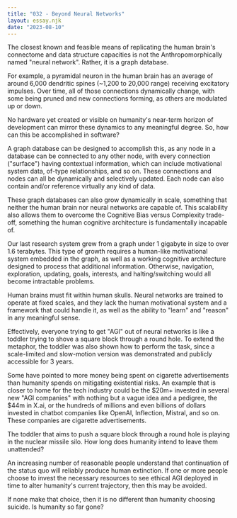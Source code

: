 ```yaml
---
title: "032 - Beyond Neural Networks"
layout: essay.njk
date: "2023-08-10"
---
```


The closest known and feasible means of replicating the human brain's connectome and data structure capacities is not the Anthropomorphically named "neural network". Rather, it is a graph database.

For example, a pyramidal neuron in the human brain has an average of around 6,000 dendritic spines (~1,200 to 20,000 range) receiving excitatory impulses. Over time, all of those connections dynamically change, with some being pruned and new connections forming, as others are modulated up or down.

No hardware yet created or visible on humanity's near-term horizon of development can mirror these dynamics to any meaningful degree. So, how can this be accomplished in software?

A graph database can be designed to accomplish this, as any node in a database can be connected to any other node, with every connection ("surface") having contextual information, which can include motivational system data, of-type relationships, and so on. These connections and nodes can all be dynamically and selectively updated. Each node can also contain and/or reference virtually any kind of data.

These graph databases can also grow dynamically in scale, something that neither the human brain nor neural networks are capable of. This scalability also allows them to overcome the Cognitive Bias versus Complexity trade-off, something the human cognitive architecture is fundamentally incapable of.

Our last research system grew from a graph under 1 gigabyte in size to over 1.6 terabytes. This type of growth requires a human-like motivational system embedded in the graph, as well as a working cognitive architecture designed to process that additional information. Otherwise, navigation, exploration, updating, goals, interests, and halting/switching would all become intractable problems.

Human brains must fit within human skulls. Neural networks are trained to operate at fixed scales, and they lack the human motivational system and a framework that could handle it, as well as the ability to "learn" and "reason" in any meaningful sense.

Effectively, everyone trying to get "AGI" out of neural networks is like a toddler trying to shove a square block through a round hole. To extend the metaphor, the toddler was also shown how to perform the task, since a scale-limited and slow-motion version was demonstrated and publicly accessible for 3 years.

Some have pointed to more money being spent on cigarette advertisements than humanity spends on mitigating existential risks. An example that is closer to home for the tech industry could be the $20m+ invested in several new "AGI companies" with nothing but a vague idea and a pedigree, the $44m in X.ai, or the hundreds of millions and even billions of dollars invested in chatbot companies like OpenAI, Inflection, Mistral, and so on. These companies are cigarette advertisements.

The toddler that aims to push a square block through a round hole is playing in the nuclear missile silo. How long does humanity intend to leave them unattended?

An increasing number of reasonable people understand that continuation of the status quo will reliably produce human extinction. If one or more people choose to invest the necessary resources to see ethical AGI deployed in time to alter humanity's current trajectory, then this may be avoided.

If none make that choice, then it is no different than humanity choosing suicide. Is humanity so far gone?